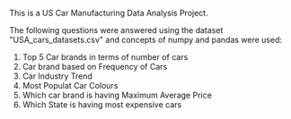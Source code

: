 This is a US Car Manufacturing Data Analysis Project.

The following questions were answered using the dataset "USA_cars_datasets.csv" and concepts of numpy and pandas were used:

1. Top 5 Car brands in terms of number of cars
2. Car brand based on Frequency of Cars
3. Car Industry Trend
4. Most Populat Car Colours
5. Which car brand is having Maximum Average Price
6. Which State is having most expensive cars
